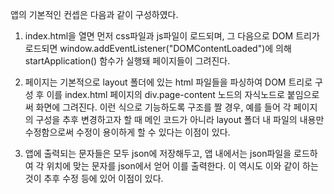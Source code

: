 
앱의 기본적인 컨셉은 다음과 같이 구성하였다.

1. index.html을 열면 먼저 css파일과 js파일이 로드되며, 그 다음으로 DOM 트리가 로드되면 window.addEventListener("DOMContentLoaded")에 의해 startApplication() 함수가 실행돼 페이지들이 그려진다.

2. 페이지는 기본적으로 layout 폴더에 있는 html 파일들을 파싱하여 DOM 트리로 구성 후 이를 index.html 페이지의 div.page-content 노드의 자식노드로 붙임으로써 화면에 그려진다. 이런 식으로 기능하도록 구조를 짤 경우, 예를 들어 각 페이지의 구성을 추후 변경하고자 할 때 메인 코드가 아니라 layout 폴더 내 파일의 내용만 수정함으로써 수정이 용이하게 할 수 있다는 이점이 있다.

3. 앱에 출력되는 문자들은 모두 json에 저장해두고, 앱 내에서는 json파일을 로드하여 각 위치에 맞는 문자를 json에서 얻어 이를 출력한다. 이 역시도 이와 같이 하는 것이 추후 수정 등에 있어 이점이 있다.
